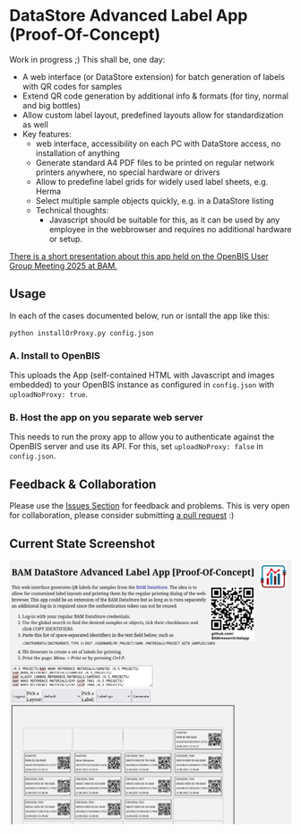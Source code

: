 # DataStore Advanced Label App (Proof-Of-Concept)

Work in progress ;) This shall be, one day: 

- A web interface (or DataStore extension) for batch generation of labels with QR codes for samples
- Extend QR code generation by additional info & formats (for tiny, normal and big bottles)
- Allow custom label layout, predefined layouts allow for standardization as well 
- Key features:
    - web interface, accessibility on each PC with DataStore access, no installation of anything
    - Generate standard A4 PDF files to be printed on regular network printers anywhere, no special hardware or drivers
    - Allow to predefine label grids for widely used label sheets, e.g. Herma
    - Select multiple sample objects quickly, e.g. in a DataStore listing
    - Technical thoughts:
        - Javascript should be suitable for this, as it can be used by any employee in the webbrowser and requires no additional hardware or setup.

[There is a short presentation about this app held on the OpenBIS User Group Meeting 2025 at BAM.](docs/250923%20Datastore%20Advanced%20Label%20App%20Demo%20-%20OpenBIS%20UGM%202025.pdf)

## Usage

In each of the cases documented below, run or isntall the app like this:

    python installOrProxy.py config.json

### A. Install to OpenBIS

This uploads the App (self-contained HTML with Javascript and images embedded) to your OpenBIS instance as configured in `config.json` with `uploadNoProxy: true`.

### B. Host the app on you separate web server

This needs to run the proxy app to allow you to authenticate against the OpenBIS server and use its API. For this, set `uploadNoProxy: false` in `config.json`.

## Feedback & Collaboration

Please use the [Issues Section](https://github.com/BAMresearch/dalapp/issues) for feedback and problems.
This is very open for collaboration, please consider submitting [a pull request](https://github.com/BAMresearch/dalapp/pulls) :)

## Current State Screenshot

![Current State Screenshot](./docs/screenshot.png)

